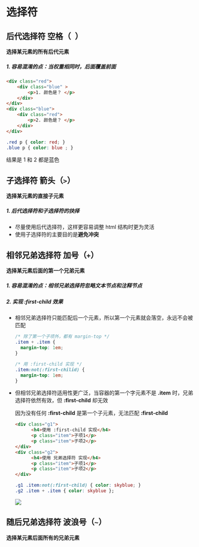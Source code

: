 # 选择符

## 后代选择符 空格（` `）

**选择某元素的所有后代元素**

##### 1. 容易混淆的点：当权重相同时，后面覆盖前面

```html
<div class="red">
	<div class="blue" >
		<p>1. 颜色是？ </p>
	</div>
</div>
<div class="blue">
	<div class="red">
		<p>2. 颜色是？ </p>
	</div>
</div>
```

```css
.red p { color: red; }
.blue p { color: blue ; } 
```

结果是 1 和 2 都是蓝色

## 子选择符 箭头（`>`）

**选择某元素的直接子元素**

##### 1. 后代选择符和子选择符的抉择

- 尽量使用后代选择符，这样更容易调整 html 结构时更为灵活
- 使用子选择符的主要目的是**避免冲突**

## 相邻兄弟选择符 加号（`+`）

**选择某元素后面的第一个兄弟元素**

##### 1. 容易混淆的点：相邻兄弟选择符忽略文本节点和注释节点

##### 2. 实现 :first-child 效果

- 相邻兄弟选择符只能匹配后一个元素，所以第一个元素就会落空，永远不会被匹配

  ```css
  /* 除了第一个子项外，都有 margin-top */
  .item + .item {
    margin-top: 1em;
  }
  
  /* 用 :first-child 实现 */
  .item:not(:first-chilid) {
    margin-top: 1em;
  }
  ```

- 但相邻兄弟选择符适用性更广泛，当容器的第一个字元素不是 **.item** 时，兄弟选择符依然有效，但 **:first-child** 却无效

  因为没有任何 **:first-child** 是第一个子元素，无法匹配 **:first-child**

  ```html
  <div class="g1">
    	<h4>使用 :first-child 实现</h4>
    	<p class="item">子项1</p>
    	<p class="item">子项2</p>
  </div>
  <div class="g2">
    	<h4>使用 兄弟选择符 实现</h4>
    	<p class="item">子项1</p>
    	<p class="item">子项2</p>
  </div>
  ```

  ```css
  .g1 .item:not(:first-child) { color: skyblue; }
  .g2 .item + .item { color: skyblue };
  ```

  ![](https://gitee.com/kingmusi/imgs/raw/master/blog/20211115114341.png)

## 随后兄弟选择符 波浪号（`~`）

**选择某元素后面所有的兄弟元素**

